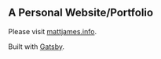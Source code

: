 ## A Personal Website/Portfolio

Please visit [mattjames.info](https://mattjames.info).

Built with [Gatsby](https://www.gatsbyjs.org/).
